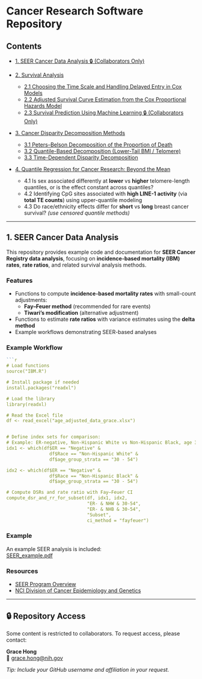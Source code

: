 # Cancer Research Software Repository

## Contents
- [1. SEER Cancer Data Analysis 🔒 (Collaborators Only)](#1-seer-cancer-data-analysis)

- [2. Survival Analysis](https://github.com/younghhk/Survival-Analysis)
  - [2.1 Choosing the Time Scale and Handling Delayed Entry in Cox Models](https://github.com/younghhk/Survival-Analysis#sec-time-scale-delayed-entry)
  - [2.2 Adjusted Survival Curve Estimation from the Cox Proportional Hazards Model](https://github.com/younghhk/Survival-Analysis#sec-adjusted-survival)
  - [2.3 Survival Prediction Using Machine Learning 🔒 (Collaborators Only)](https://github.com/younghhk/Survival-Analysis#survival-prediction-using-machine-learning)

- [3. Cancer Disparity Decomposition Methods](https://github.com/younghhk/Disparity-Decomposition)
  - [3.1 Peters–Belson Decomposition of the Proportion of Death](https://github.com/younghhk/Disparity-Decomposition#petersbelson-decomposition-on-the-proportion-of-death-black-vs-white)
  - [3.2 Quantile-Based Decomposition (Lower-Tail BMI / Telomere)](https://github.com/younghhk/Disparity-Decomposition#quantile-based-disparity-decomposition-focus-on-lower-bmi)
  - [3.3 Time-Dependent Disparity Decomposition](https://github.com/younghhk/Disparity-Decomposition#3-time-dependent-disparity-decomposition--narrative-no-formulas)

- [4. Quantile Regression for Cancer Research: Beyond the Mean](https://github.com/younghhk/Quantile-Regression)
  - 4.1 Is sex associated differently at **lower** vs **higher** telomere-length quantiles, or is the effect constant across quantiles?
  - 4.2 Identifying CpG sites associated with **high LINE-1 activity** (via **total TE counts**) using upper-quantile modeling
  - 4.3 Do race/ethnicity effects differ for **short** vs **long** breast cancer survival? *(use censored quantile methods)*

---


## 1. SEER Cancer Data Analysis

This repository provides example code and documentation for **SEER Cancer Registry data analysis**, focusing on **incidence-based mortality (IBM) rates**, **rate ratios**, and related survival analysis methods.





###  Features
- Functions to compute **incidence-based mortality rates** with small-count adjustments:
  - **Fay–Feuer method** (recommended for rare events)  
  - **Tiwari’s modification** (alternative adjustment)  
- Functions to estimate **rate ratios** with variance estimates using the **delta method**  
- Example workflows demonstrating SEER-based analyses  



### Example Workflow

```r
```r
# Load functions
source("IBM.R")

# Install package if needed
install.packages("readxl")

# Load the library
library(readxl)

# Read the Excel file
df <- read_excel("age_adjusted_data_grace.xlsx")


# Define index sets for comparison:
# Example: ER-negative, Non-Hispanic White vs Non-Hispanic Black, age 30–54
idx1 <- which(df$ER == "Negative" &
                df$Race == "Non-Hispanic White" &
                df$age_group_strata == "30 - 54")

idx2 <- which(df$ER == "Negative" &
                df$Race == "Non-Hispanic Black" &
                df$age_group_strata == "30 - 54")

# Compute DSRs and rate ratio with Fay–Feuer CI
compute_dsr_and_rr_for_subset(df, idx1, idx2,
                              "ER- & NHW & 30-54",
                              "ER- & NHB & 30-54",
                              "Subset",
                              ci_method = "fayfeuer")
```


###  Example 

An example SEER analysis is included:  
 [SEER_example.pdf](SEER_example.pdf)  



###  Resources
- [SEER Program Overview](https://seer.cancer.gov/)  
- [NCI Division of Cancer Epidemiology and Genetics](https://dceg.cancer.gov/)  



---
## 🔒 Repository Access

Some content is restricted to collaborators. To request access, please contact:

**Grace Hong**  
📧 [grace.hong@nih.gov](mailto:grace.hong@nih.gov)

*Tip: Include your GitHub username and affiliation in your request.*


